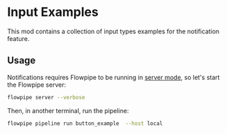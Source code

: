 # Input Examples

This mod contains a collection of input types examples for the notification feature.

## Usage

Notifications requires Flowpipe to be running in [server mode](https://flowpipe.io/docs/run/server), so let's start the Flowpipe server:

```sh
flowpipe server --verbose
```

Then, in another terminal, run the pipeline:

```sh
flowpipe pipeline run button_example  --host local
```

